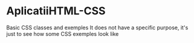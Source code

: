 # AplicatiiHTML-CSS
Basic CSS classes and exemples
It does not have a specific purpose, it's just to see how some CSS exemples look like
